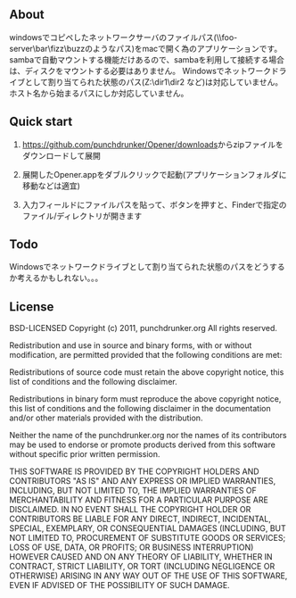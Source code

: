 ## About
windowsでコピペしたネットワークサーバのファイルパス(\\\\foo-server\bar\fizz\buzzのようなパス)をmacで開く為のアプリケーションです。
sambaで自動マウントする機能だけあるので、sambaを利用して接続する場合は、ディスクをマウントする必要はありません。
Windowsでネットワークドライブとして割り当てられた状態のパス(Z:\\dir1\dir2 など)は対応していません。ホスト名から始まるパスにしか対応していません。


## Quick start

1. <https://github.com/punchdrunker/Opener/downloads>からzipファイルをダウンロードして展開

2. 展開したOpener.appをダブルクリックで起動(アプリケーションフォルダに移動などは適宜)

3. 入力フィールドにファイルパスを貼って、ボタンを押すと、Finderで指定のファイル/ディレクトリが開きます

## Todo

Windowsでネットワークドライブとして割り当てられた状態のパスをどうするか考えるかもしれない。。。

## License
BSD-LICENSED
Copyright (c) 2011, punchdrunker.org
All rights reserved.

Redistribution and use in source and binary forms, with or without modification, are permitted provided that the following conditions are met:

Redistributions of source code must retain the above copyright notice, this list of conditions and the following disclaimer.

Redistributions in binary form must reproduce the above copyright notice, this list of conditions and the following disclaimer in the documentation and/or other materials provided with the distribution.

Neither the name of the punchdrunker.org nor the names of its contributors may be used to endorse or promote products derived from this software without specific prior written permission.

THIS SOFTWARE IS PROVIDED BY THE COPYRIGHT HOLDERS AND CONTRIBUTORS "AS IS" AND ANY EXPRESS OR IMPLIED WARRANTIES, INCLUDING, BUT NOT LIMITED TO, THE IMPLIED WARRANTIES OF MERCHANTABILITY AND FITNESS FOR A PARTICULAR PURPOSE ARE DISCLAIMED. IN NO EVENT SHALL THE COPYRIGHT HOLDER OR CONTRIBUTORS BE LIABLE FOR ANY DIRECT, INDIRECT, INCIDENTAL, SPECIAL, EXEMPLARY, OR CONSEQUENTIAL DAMAGES (INCLUDING, BUT NOT LIMITED TO, PROCUREMENT OF SUBSTITUTE GOODS OR SERVICES; LOSS OF USE, DATA, OR PROFITS; OR BUSINESS INTERRUPTION) HOWEVER CAUSED AND ON ANY THEORY OF LIABILITY, WHETHER IN CONTRACT, STRICT LIABILITY, OR TORT (INCLUDING NEGLIGENCE OR OTHERWISE) ARISING IN ANY WAY OUT OF THE USE OF THIS SOFTWARE, EVEN IF ADVISED OF THE POSSIBILITY OF SUCH DAMAGE.
